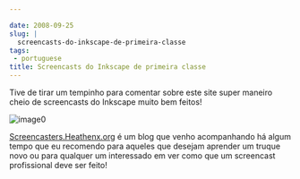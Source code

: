 ```yaml
---

date: 2008-09-25
slug: |
  screencasts-do-inkscape-de-primeira-classe
tags:
 - portuguese
title: Screencasts do Inkscape de primeira classe
---
```


Tive de tirar um tempinho para comentar sobre este site super maneiro
cheio de screencasts do Inkscape muito bem feitos!

![image0](http://screencasters.heathenx.org/images/ep071_thumb.jpg)

[Screencasters.Heathenx.org](http://screencasters.heathenx.org/) é um
blog que venho acompanhando há algum tempo que eu recomendo para aqueles
que desejam aprender um truque novo ou para qualquer um interessado em
ver como que um screencast profissional deve ser feito!
